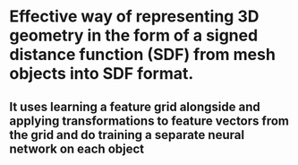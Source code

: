 # Effective way of representing 3D geometry in the form of a signed distance function (SDF) from mesh objects into SDF format.
## It uses learning a feature grid alongside and applying transformations to feature vectors from the grid and do training a separate neural network on each object
